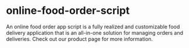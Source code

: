# online-food-order-script
An online food order app script is a fully realized and customizable food delivery application that is an all-in-one solution for managing orders and deliveries. Check out our product page for more information.
